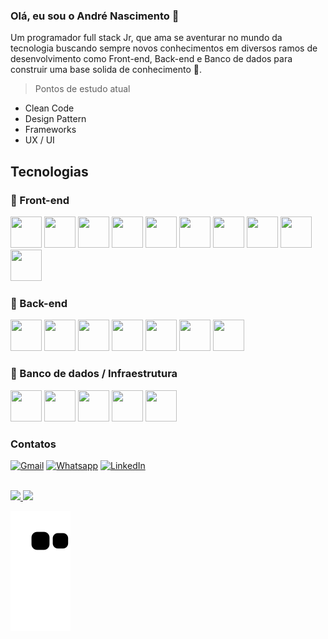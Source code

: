 ### Olá, eu sou o André Nascimento 👦
Um programador full stack Jr, que ama se aventurar no mundo da tecnologia buscando sempre novos conhecimentos em diversos ramos de desenvolvimento como Front-end, Back-end e Banco de dados para construir uma base solida de conhecimento :dart:. 

> Pontos de estudo atual
 - Clean Code
 - Design Pattern
 - Frameworks
 - UX / UI

## Tecnologias
  ### :beginner: Front-end
  <div>
  <img width="50" height="50" src="https://cdn.jsdelivr.net/gh/devicons/devicon/icons/bootstrap/bootstrap-original.svg" />
  <img width="50" height="50" src="https://cdn.jsdelivr.net/gh/devicons/devicon/icons/css3/css3-original.svg" />
  <img width="50" height="50" src="https://cdn.jsdelivr.net/gh/devicons/devicon/icons/html5/html5-original.svg" />
  <img width="50" height="50" src="https://cdn.jsdelivr.net/gh/devicons/devicon/icons/javascript/javascript-original.svg" />
  <img width="50" height="50" src="https://cdn.jsdelivr.net/gh/devicons/devicon/icons/jquery/jquery-original.svg" />
  <img width="50" height="50" src="https://cdn.jsdelivr.net/gh/devicons/devicon/icons/sass/sass-original.svg" />
  <img width="50" height="50" src="https://cdn.jsdelivr.net/gh/devicons/devicon/icons/vuejs/vuejs-original.svg" />
  <img width="50" height="50" src="https://cdn.jsdelivr.net/gh/devicons/devicon/icons/react/react-original.svg" />
  <img width="50" height="50" src="https://cdn.jsdelivr.net/gh/devicons/devicon/icons/flutter/flutter-original.svg" />
  <img width="50" height="50" src="https://cdn.jsdelivr.net/gh/devicons/devicon/icons/angularjs/angularjs-original.svg" />
  </div>
  
  ### :beginner: Back-end
  <div>
  <img width="50" height="50" src="https://cdn.jsdelivr.net/gh/devicons/devicon/icons/composer/composer-original.svg" /> 
  <img width="50" height="50" src="https://cdn.jsdelivr.net/gh/devicons/devicon/icons/dot-net/dot-net-original.svg" />
  <img width="50" height="50" src="https://cdn.jsdelivr.net/gh/devicons/devicon/icons/laravel/laravel-plain.svg" />
  <img width="50" height="50" src="https://cdn.jsdelivr.net/gh/devicons/devicon/icons/nodejs/nodejs-original.svg" /> 
  <img width="50" height="50" src="https://cdn.jsdelivr.net/gh/devicons/devicon/icons/php/php-original.svg" /> 
  <img width="50" height="50" src="https://cdn.jsdelivr.net/gh/devicons/devicon/icons/python/python-original.svg" />
  <img width="50" height="50" src="https://cdn.jsdelivr.net/gh/devicons/devicon/icons/csharp/csharp-original.svg" />
  </div>
  
  ### :beginner: Banco de dados / Infraestrutura
  <div>
  <img width="50" height="50" src="https://cdn.jsdelivr.net/gh/devicons/devicon/icons/mysql/mysql-original.svg" />
  <img width="50" height="50" src="https://cdn.jsdelivr.net/gh/devicons/devicon/icons/postgresql/postgresql-original.svg" />
  <img width="50" height="50" src="https://cdn.jsdelivr.net/gh/devicons/devicon/icons/mongodb/mongodb-original.svg" />
  <img width="50" height="50" src="https://cdn.jsdelivr.net/gh/devicons/devicon/icons/docker/docker-original-wordmark.svg" />
  <img width="50" height="50" src="https://cdn.jsdelivr.net/gh/devicons/devicon/icons/git/git-original.svg" />
  </div>
  
### Contatos
[![Gmail](https://img.shields.io/badge/Gmail-D14836?style=for-the-badge&logo=gmail&logoColor=white)](mailto:andresilvay6@gmail.com)
[![Whatsapp](https://img.shields.io/badge/WhatsApp-25D366?style=for-the-badge&logo=whatsapp&logoColor=white)]()
[![LinkedIn](https://img.shields.io/badge/LinkedIn-0077B5?style=for-the-badge&logo=linkedin&logoColor=white)](https://www.linkedin.com/in/andr%C3%A9-nascimento-a46249192)

<br>
<div>
<a href="https://github.com/andre20022">
<img height="180em" src="https://github-readme-stats.vercel.app/api/top-langs/?username=andre20022&layout=compact&langs_count=7&theme=swift"/>
<img height="180em" src="https://github-readme-stats.vercel.app/api?username=andre20022&show_icons=true&theme=swift&include_all_commits=true&count_private=true"/>
</div>

![Snake animation](https://github.com/andre20022/andre20022/blob/output/github-contribution-grid-snake.svg)
